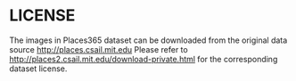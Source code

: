 # LICENSE

The images in Places365 dataset can be downloaded from the original data source http://places.csail.mit.edu
Please refer to http://places2.csail.mit.edu/download-private.html for the corresponding dataset license.
